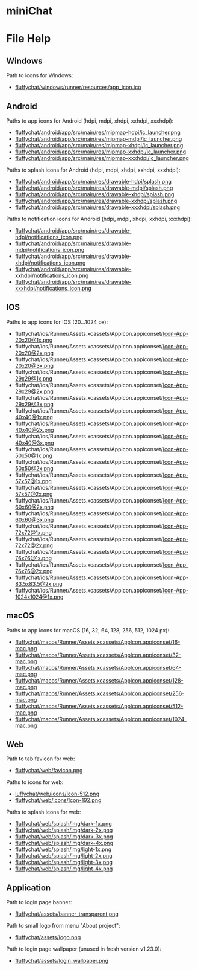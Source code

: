 # miniChat

# File Help
## Windows
Path to icons for Windows:
> 
* <u>fluffychat/windows/runner/resources/app_icon.ico</u>


## Android
Paths to app icons for Android (hdpi, mdpi, xhdpi, xxhdpi, xxxhdpi):
> 
* <u>fluffychat/android/app/src/main/res/mipmap-hdpi/ic_launcher.png</u>
* <u>fluffychat/android/app/src/main/res/mipmap-mdpi/ic_launcher.png</u>
* <u>fluffychat/android/app/src/main/res/mipmap-xhdpi/ic_launcher.png</u>
* <u>fluffychat/android/app/src/main/res/mipmap-xxhdpi/ic_launcher.png</u>
* <u>fluffychat/android/app/src/main/res/mipmap-xxxhdpi/ic_launcher.png</u>


Paths to splash icons for Android (hdpi, mdpi, xhdpi, xxhdpi, xxxhdpi):
> 
* <u>fluffychat/android/app/src/main/res/drawable-hdpi/splash.png</u>
* <u>fluffychat/android/app/src/main/res/drawable-mdpi/splash.png</u>
* <u>fluffychat/android/app/src/main/res/drawable-xhdpi/splash.png</u>
* <u>fluffychat/android/app/src/main/res/drawable-xxhdpi/splash.png</u>
* <u>fluffychat/android/app/src/main/res/drawable-xxxhdpi/splash.png</u>


Paths to notification icons for Android (hdpi, mdpi, xhdpi, xxhdpi, xxxhdpi):
> 
* <u>fluffychat/android/app/src/main/res/drawable-hdpi/notifications_icon.png</u>
* <u>fluffychat/android/app/src/main/res/drawable-mdpi/notifications_icon.png</u>
* <u>fluffychat/android/app/src/main/res/drawable-xhdpi/notifications_icon.png</u>
* <u>fluffychat/android/app/src/main/res/drawable-xxhdpi/notifications_icon.png</u>
* <u>fluffychat/android/app/src/main/res/drawable-xxxhdpi/notifications_icon.png</u>

## IOS
Paths to app icons for IOS (20...1024 px):
> 
* fluffychat/ios/Runner/Assets.xcassets/AppIcon.appiconset/Icon-App-20x20@1x.png
* fluffychat/ios/Runner/Assets.xcassets/AppIcon.appiconset/Icon-App-20x20@2x.png
* fluffychat/ios/Runner/Assets.xcassets/AppIcon.appiconset/Icon-App-20x20@3x.png
* fluffychat/ios/Runner/Assets.xcassets/AppIcon.appiconset/Icon-App-29x29@1x.png
* fluffychat/ios/Runner/Assets.xcassets/AppIcon.appiconset/Icon-App-29x29@2x.png
* fluffychat/ios/Runner/Assets.xcassets/AppIcon.appiconset/Icon-App-29x29@3x.png
* fluffychat/ios/Runner/Assets.xcassets/AppIcon.appiconset/Icon-App-40x40@1x.png
* fluffychat/ios/Runner/Assets.xcassets/AppIcon.appiconset/Icon-App-40x40@2x.png
* fluffychat/ios/Runner/Assets.xcassets/AppIcon.appiconset/Icon-App-40x40@3x.png
* fluffychat/ios/Runner/Assets.xcassets/AppIcon.appiconset/Icon-App-50x50@1x.png
* fluffychat/ios/Runner/Assets.xcassets/AppIcon.appiconset/Icon-App-50x50@2x.png
* fluffychat/ios/Runner/Assets.xcassets/AppIcon.appiconset/Icon-App-57x57@1x.png
* fluffychat/ios/Runner/Assets.xcassets/AppIcon.appiconset/Icon-App-57x57@2x.png
* fluffychat/ios/Runner/Assets.xcassets/AppIcon.appiconset/Icon-App-60x60@2x.png
* fluffychat/ios/Runner/Assets.xcassets/AppIcon.appiconset/Icon-App-60x60@3x.png
* fluffychat/ios/Runner/Assets.xcassets/AppIcon.appiconset/Icon-App-72x72@1x.png
* fluffychat/ios/Runner/Assets.xcassets/AppIcon.appiconset/Icon-App-72x72@2x.png
* fluffychat/ios/Runner/Assets.xcassets/AppIcon.appiconset/Icon-App-76x76@1x.png
* fluffychat/ios/Runner/Assets.xcassets/AppIcon.appiconset/Icon-App-76x76@2x.png
* fluffychat/ios/Runner/Assets.xcassets/AppIcon.appiconset/Icon-App-83.5x83.5@2x.png
* fluffychat/ios/Runner/Assets.xcassets/AppIcon.appiconset/Icon-App-1024x1024@1x.png</u>

## macOS
Paths to app icons for macOS (16, 32, 64, 128, 256, 512, 1024 px):
> 
* <u>fluffychat/macos/Runner/Assets.xcassets/AppIcon.appiconset/16-mac.png
* fluffychat/macos/Runner/Assets.xcassets/AppIcon.appiconset/32-mac.png
* fluffychat/macos/Runner/Assets.xcassets/AppIcon.appiconset/64-mac.png
* fluffychat/macos/Runner/Assets.xcassets/AppIcon.appiconset/128-mac.png
* fluffychat/macos/Runner/Assets.xcassets/AppIcon.appiconset/256-mac.png
* fluffychat/macos/Runner/Assets.xcassets/AppIcon.appiconset/512-mac.png
* fluffychat/macos/Runner/Assets.xcassets/AppIcon.appiconset/1024-mac.png</u>

## Web
Path to tab favicon for web:
> 
* <u>fluffychat/web/favicon.png</u>

Paths to icons for web:
> 
* <u>luffychat/web/icons/Icon-512.png
* fluffychat/web/icons/Icon-192.png</u>

Paths to splash icons for web:
> 
* <u>fluffychat/web/splash/img/dark-1x.png
* fluffychat/web/splash/img/dark-2x.png
* fluffychat/web/splash/img/dark-3x.png
* fluffychat/web/splash/img/dark-4x.png
* fluffychat/web/splash/img/light-1x.png
* fluffychat/web/splash/img/light-2x.png
* fluffychat/web/splash/img/light-3x.png
* fluffychat/web/splash/img/light-4x.png</u>

## Application
Path to login page banner:
> 
* <u>fluffychat/assets/banner_transparent.png</u>

Path to small logo from menu "About project":
> 
* <u>fluffychat/assets/logo.png</u>

Path to login page wallpaper (unused in fresh version v1.23.0):
> 
* <u>fluffychat/assets/login_wallpaper.png</u>